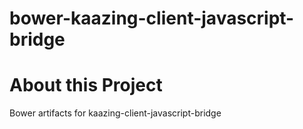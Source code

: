 # bower-kaazing-client-javascript-bridge

# About this Project

Bower artifacts for kaazing-client-javascript-bridge

